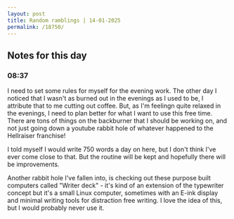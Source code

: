 ```yaml
---
layout: post
title: Random ramblings | 14-01-2025
permalink: /18750/
---
```

## Notes for this day

### 08:37

I need to set some rules for myself for the evening work. The other day I
noticed that I wasn't as burned out in the evenings as I used to be, I attribute
that to me cutting out coffee. But, as I'm feelingn quite relaxed in the
evenings, I need to plan better for what I want to use this free time. There are
tons of things on the backburner that I should be working on, and not just going
down a youtube rabbit hole of whatever happened to the Hellraiser franchise!

I told myself I would write 750 words a day on here, but I don't think I've ever
come close to that. But the routine will be kept and hopefully there will be
improvements.

Another rabbit hole I've fallen into, is checking out these purpose built
computers called "Writer deck" - it's kind of an extension of the typewriter
concept but it's a small Linux computer, sometimes with an E-ink display and
minimal writing tools for distraction free writing. I love the idea of this, but
I would probably never use it.
